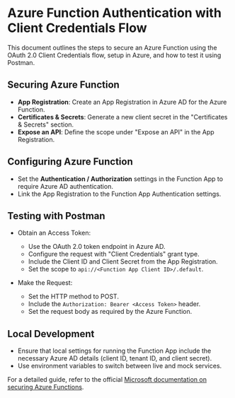 # Azure Function Authentication with Client Credentials Flow

This document outlines the steps to secure an Azure Function using the OAuth 2.0 Client Credentials flow, setup in Azure, and how to test it using Postman.

## Securing Azure Function

- **App Registration**: Create an App Registration in Azure AD for the Azure Function.
- **Certificates & Secrets**: Generate a new client secret in the "Certificates & Secrets" section.
- **Expose an API**: Define the scope under "Expose an API" in the App Registration.

## Configuring Azure Function

- Set the **Authentication / Authorization** settings in the Function App to require Azure AD authentication.
- Link the App Registration to the Function App Authentication settings.

## Testing with Postman

- Obtain an Access Token:
  - Use the OAuth 2.0 token endpoint in Azure AD.
  - Configure the request with "Client Credentials" grant type.
  - Include the Client ID and Client Secret from the App Registration.
  - Set the scope to `api://<Function App Client ID>/.default`.

- Make the Request:
  - Set the HTTP method to POST.
  - Include the `Authorization: Bearer <Access Token>` header.
  - Set the request body as required by the Azure Function.

## Local Development

- Ensure that local settings for running the Function App include the necessary Azure AD details (client ID, tenant ID, and client secret).
- Use environment variables to switch between live and mock services.

For a detailed guide, refer to the official [Microsoft documentation on securing Azure Functions](https://learn.microsoft.com/en-us/azure/azure-functions/functions-bindings-http-webhook-trigger?tabs=python-v2%2Cisolated-process%2Cnodejs-v4%2Cfunctionsv2&pivots=programming-language-typescript).

